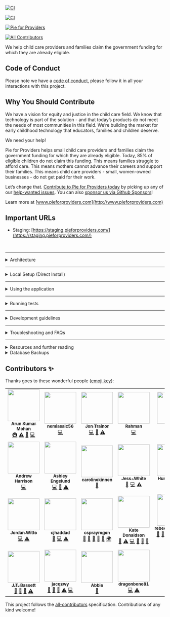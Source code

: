 [![CI](https://github.com/pieforproviders/pieforproviders/workflows/CI/badge.svg?branch=main)](https://github.com/pieforproviders/pieforproviders/actions?query=branch%3Amain)

[![CI](https://static.hotjar.com/b/hotjar-badge-light.png 'Hotjar - Unlimited insights from your web and mobile sites')](//www.hotjar.com/?utm_source=badge)

[![Pie for Providers](https://img.shields.io/endpoint?url=https://dashboard.cypress.io/badge/simple/sweo6d/main&style=for-the-badge&logo=cypress)](https://dashboard.cypress.io/projects/sweo6d/runs)

<!-- ALL-CONTRIBUTORS-BADGE:START - Do not remove or modify this section -->

[![All Contributors](https://img.shields.io/badge/all_contributors-25-orange.svg?style=flat-square)](#contributors-)

<!-- ALL-CONTRIBUTORS-BADGE:END -->

We help child care providers and families claim the government funding for which they are already eligible.

## Code of Conduct

Please note we have a [code of conduct](CODE_OF_CONDUCT.md), please follow it in all your interactions with this project.

## Why You Should Contribute

We have a vision for equity and justice in the child care field. We know that technology is part of the solution - and that today’s products do not meet the needs of most communities in this field. We’re building the market for early childhood technology that educators, families and children deserve.

We need your help!

Pie for Providers helps small child care providers and families claim the government funding for which they are already eligible. Today, 85% of eligible children do not claim this funding. This means families struggle to afford care. This means mothers cannot advance their careers and support their families. This means child care providers - small, women-owned businesses - do not get paid for their work.

Let’s change that. [Contribute to Pie for Providers today](CONTRIBUTING.md) by picking up any of our [help-wanted issues](http://bit.ly/PieHelpWanted). You can also [sponsor us via Github Sponsors](https://github.com/sponsors/pieforproviders)!

Learn more at [www.pieforproviders.com](http://www.pieforproviders.com)

## Important URLs

- Staging: [https://staging.pieforproviders.com/](https://staging.pieforproviders.com/)

<br />

---

<details>
  <summary>Architecture</summary>

---

- [ERD/Database Planning Diagram](docs/dbdiagram.pdf)

- Backend: Rails
  - **SUPER IMPORTANT** This is configured to use UUIDs for primary keys in the generators: rails/config/initializers/generators.rb
  - Rubocop
  - Data Migrations: [https://github.com/ilyakatz/data-migrate](https://github.com/ilyakatz/data-migrate)
  - RSpec
    - SimpleCov
    - Shoulda Matchers
    - DatabaseCleaner
    - FactoryBot
    - Faker
  - v1 API Routes returning JSON
  - Postgres DB
- Frontend: React
  - ESLint/Prettier
  - Jest/React Testing Library
  - Redux
  </details>

---

<details>
  <summary>Local Setup (Direct Install)</summary>

---

**for local development, we strongly recommend you use version managers to handle your dependencies, such as `rvm` for ruby and `nvm` for javascript**

### Prerequisites

- `postgres` v12.3
- `bundler`
- `git`
- `yarn`
- `graphviz` - [https://graphviz.org/download/](https://graphviz.org/download/)
- `XCode Select` tools if you're on Mac

### Optional

- `heroku cli` - [https://devcenter.heroku.com/articles/heroku-cli#download-and-install](https://devcenter.heroku.com/articles/heroku-cli#download-and-install)
- `foreman`
- `rvm`
- `nvm`

### Procedure

- clone the repo: `git clone git@github.com:pieforproviders/pieforproviders.git`
- navigate to the app directory: `cd pieforproviders`
- install bundler for gems: `gem install bundler`
- install gems: `bundle install`
- set up an environment file: copy `.env.sample` to `.env`
- configure Devise: run `rails secret` to generate a secret string, add it to `.env` as the `DEVISE_JWT_SECRET_KEY` value
- create and seed the database: `bundle exec rails db:setup`
- set up frontend environment file: `cd client && cp .env.sample .env && cd ..`
- install front-end and end-to-end packages: `yarn install-all`

### Running the App

You have several convenient options for running the app locally.

1. Rake task (requires `heroku cli`)
   - `rails start`
   - This spins up both the front end and the back end in the same terminal window
2. Foreman (requires `foreman`)
   - Run `foreman start`
   - This spins up both the front end and the back end in the same terminal window
3. Without Foreman or Heroku
   - Start rails in one terminal: `rails s -p 3001`
   - Open a second terminal and start react: `cd client && yarn start`

Visit `localhost:3000` to see the React frontend. 🥳

</details>

---

<details>
  <summary>Using the application</summary>

---

You can create a new user account by visiting `/signup` (or clicking "Sign Up" on the login page at the root).

When you create a new account, you should see a demo email pop up in a new tab; **the link in this URL can't be clicked in local development**. Instead, copy the path (starting with `localhost`) and paste it into a browser window. This will confirm your user and automatically log you in.

</details>

---

<details>
  <summary>Running tests</summary>

---

### API

- `bundle exec rspec` or `bundle exec guard` to watch

### Frontend

- `yarn test` (auto-watch) or `yarn test-once` to run the suite one time only

### End to End

- `yarn run cy:ci` from the root directory

### Interactive End to End

- `yarn start-server` in one terminal (make sure rails is not currently running)
- `yarn run cy:open` in another terminal

</details>

---

<details>
  <summary>Development guidelines</summary>

---

See [CONTRIBUTING.md](CONTRIBUTING.md)

</details>

---

<details>
  <summary>Troubleshooting and FAQs</summary>

---

### Login Issues

**Q: I keep getting redirected to the login screen when after I've created and confirmed my account**
**A:** Make sure you've created a secret for `DEVISE_JWT_SECRET_KEY` in `.env` using `rails secret`

### Postgres

**Q: I get postgres errors when I try to set up the database**
**A:** Make sure Postgres is running on port 5432. Sometimes Postgres doesn't play nice depending on how you've installed it. If you're having trouble with Postgres, I strongly recommend `Postgres.app` - you can install multiple versions and it plays nicer with rails.

**Q: I'm on an m1 and `gem install pg` fails**
**A:** Make sure that your version of Postgres/Postgres.app was built on your m1. Versions of Postgres.app built on a previous machine and migrated to your m1 may still run, but lack the `libpq` that you need to `gem install pg`. Don't forget to backup/restore your existing databases if you have to upgrade versions of Postgres!

### XCode

**Q: I see the following error in my terminal: `gyp: No Xcode or CLT version detected!`**
**A:** try removing and reinstalling XCode command line tools OR running `xcode-select --reset` (see [this github issue](https://github.com/schnerd/d3-scale-cluster/issues/7) for more info)

</details>

---

<details>
  <summary>Resources and further reading</summary>

---

- [Quickstart for Rails](https://docs.docker.com/compose/rails/)
- [PosgreSQL UUID as primary key in Rails 5.1](https://clearcove.ca/2017/08/postgres-uuid-as-primary-key-in-rails-5-1)
- [Build a RESTful JSON API With Rails 5 - Part One](https://scotch.io/tutorials/build-a-restful-json-api-with-rails-5-part-one)
- [Build a RESTful JSON API With Rails 5 - Part Two](https://scotch.io/tutorials/build-a-restful-json-api-with-rails-5-part-two)

</details>

<details>
  <summary>Database Backups</summary>

---

- **Important information can be found here**: [https://devcenter.heroku.com/articles/heroku-postgres-backups](https://devcenter.heroku.com/articles/heroku-postgres-backups)
- Database backups are kept in Heroku. It has been set to create daily backups at 2:00 America/New_York.
- You can list the existing backups by running:
- `heroku pg:backups -a pie-prod`
- You download an specific database backup by running:
- `heroku pg:backups:download b050 -a pie-prod`
</details>

## Contributors ✨

Thanks goes to these wonderful people ([emoji key](https://allcontributors.org/docs/en/emoji-key)):

<!-- ALL-CONTRIBUTORS-LIST:START - Do not remove or modify this section -->
<!-- prettier-ignore-start -->
<!-- markdownlint-disable -->
<table>
  <tr>
    <td align="center"><a href="https://github.com/arku"><img src="https://avatars.githubusercontent.com/u/7039523?v=4?s=100" width="100px;" alt=""/><br /><sub><b>Arun Kumar Mohan</b></sub></a><br /><a href="#infra-arku" title="Infrastructure (Hosting, Build-Tools, etc)">🚇</a> <a href="https://github.com/pieforproviders/pieforproviders/commits?author=arku" title="Tests">⚠️</a> <a href="https://github.com/pieforproviders/pieforproviders/commits?author=arku" title="Documentation">📖</a> <a href="https://github.com/pieforproviders/pieforproviders/commits?author=arku" title="Code">💻</a></td>
    <td align="center"><a href="https://github.com/nemiasalc56"><img src="https://avatars.githubusercontent.com/u/57147732?v=4?s=100" width="100px;" alt=""/><br /><sub><b>nemiasalc56</b></sub></a><br /><a href="https://github.com/pieforproviders/pieforproviders/commits?author=nemiasalc56" title="Code">💻</a></td>
    <td align="center"><a href="https://github.com/jontrainor"><img src="https://avatars.githubusercontent.com/u/1022615?v=4?s=100" width="100px;" alt=""/><br /><sub><b>Jon Trainor</b></sub></a><br /><a href="https://github.com/pieforproviders/pieforproviders/commits?author=jontrainor" title="Code">💻</a> <a href="https://github.com/pieforproviders/pieforproviders/commits?author=jontrainor" title="Documentation">📖</a> <a href="https://github.com/pieforproviders/pieforproviders/commits?author=jontrainor" title="Tests">⚠️</a></td>
    <td align="center"><a href="https://github.com/rahman-aj"><img src="https://avatars.githubusercontent.com/u/59799545?v=4?s=100" width="100px;" alt=""/><br /><sub><b>Rahman</b></sub></a><br /><a href="https://github.com/pieforproviders/pieforproviders/commits?author=rahman-aj" title="Code">💻</a></td>
    <td align="center"><a href="https://github.com/jessehall3"><img src="https://avatars.githubusercontent.com/u/5696388?v=4?s=100" width="100px;" alt=""/><br /><sub><b>Jesse</b></sub></a><br /><a href="https://github.com/pieforproviders/pieforproviders/commits?author=jessehall3" title="Code">💻</a></td>
    <td align="center"><a href="https://www.linkedin.com/in/nora-harris/"><img src="https://avatars.githubusercontent.com/u/31748798?v=4?s=100" width="100px;" alt=""/><br /><sub><b>Nora Harris</b></sub></a><br /><a href="https://github.com/pieforproviders/pieforproviders/commits?author=noragharris" title="Code">💻</a> <a href="https://github.com/pieforproviders/pieforproviders/commits?author=noragharris" title="Documentation">📖</a></td>
    <td align="center"><a href="https://github.com/sassygrody"><img src="https://avatars.githubusercontent.com/u/6587024?v=4?s=100" width="100px;" alt=""/><br /><sub><b>Sasha</b></sub></a><br /><a href="https://github.com/pieforproviders/pieforproviders/commits?author=sassygrody" title="Code">💻</a></td>
  </tr>
  <tr>
    <td align="center"><a href="https://github.com/cyranix"><img src="https://avatars.githubusercontent.com/u/161077?v=4?s=100" width="100px;" alt=""/><br /><sub><b>Andrew Harrison</b></sub></a><br /><a href="https://github.com/pieforproviders/pieforproviders/commits?author=cyranix" title="Code">💻</a></td>
    <td align="center"><a href="https://github.com/weedySeaDragon"><img src="https://avatars.githubusercontent.com/u/673794?v=4?s=100" width="100px;" alt=""/><br /><sub><b>Ashley Engelund</b></sub></a><br /><a href="https://github.com/pieforproviders/pieforproviders/commits?author=weedySeaDragon" title="Code">💻</a> <a href="https://github.com/pieforproviders/pieforproviders/commits?author=weedySeaDragon" title="Documentation">📖</a> <a href="https://github.com/pieforproviders/pieforproviders/commits?author=weedySeaDragon" title="Tests">⚠️</a></td>
    <td align="center"><a href="https://github.com/carolinekinnen"><img src="https://avatars.githubusercontent.com/u/41166358?v=4?s=100" width="100px;" alt=""/><br /><sub><b>carolinekinnen</b></sub></a><br /><a href="https://github.com/pieforproviders/pieforproviders/commits?author=carolinekinnen" title="Documentation">📖</a></td>
    <td align="center"><a href="https://github.com/Jess-White"><img src="https://avatars.githubusercontent.com/u/58121322?v=4?s=100" width="100px;" alt=""/><br /><sub><b>Jess-White</b></sub></a><br /><a href="https://github.com/pieforproviders/pieforproviders/commits?author=Jess-White" title="Documentation">📖</a> <a href="https://github.com/pieforproviders/pieforproviders/commits?author=Jess-White" title="Code">💻</a> <a href="https://github.com/pieforproviders/pieforproviders/commits?author=Jess-White" title="Tests">⚠️</a></td>
    <td align="center"><a href="http://huntermarcks.net"><img src="https://avatars.githubusercontent.com/u/6887982?v=4?s=100" width="100px;" alt=""/><br /><sub><b>Hunter Marcks</b></sub></a><br /><a href="https://github.com/pieforproviders/pieforproviders/commits?author=hmarcks" title="Code">💻</a></td>
    <td align="center"><a href="https://github.com/rebeldroid12"><img src="https://avatars.githubusercontent.com/u/5873894?v=4?s=100" width="100px;" alt=""/><br /><sub><b>Loren</b></sub></a><br /><a href="https://github.com/pieforproviders/pieforproviders/commits?author=rebeldroid12" title="Code">💻</a> <a href="https://github.com/pieforproviders/pieforproviders/commits?author=rebeldroid12" title="Tests">⚠️</a></td>
    <td align="center"><a href="https://github.com/nneka-nu"><img src="https://avatars.githubusercontent.com/u/13953987?v=4?s=100" width="100px;" alt=""/><br /><sub><b>Nneka Udoh</b></sub></a><br /><a href="https://github.com/pieforproviders/pieforproviders/commits?author=nneka-nu" title="Code">💻</a> <a href="https://github.com/pieforproviders/pieforproviders/commits?author=nneka-nu" title="Tests">⚠️</a></td>
  </tr>
  <tr>
    <td align="center"><a href="https://github.com/wittejm"><img src="https://avatars.githubusercontent.com/u/2104990?v=4?s=100" width="100px;" alt=""/><br /><sub><b>Jordan Witte</b></sub></a><br /><a href="https://github.com/pieforproviders/pieforproviders/commits?author=wittejm" title="Code">💻</a> <a href="https://github.com/pieforproviders/pieforproviders/commits?author=wittejm" title="Tests">⚠️</a></td>
    <td align="center"><a href="https://github.com/cjhaddad"><img src="https://avatars.githubusercontent.com/u/4565578?v=4?s=100" width="100px;" alt=""/><br /><sub><b>cjhaddad</b></sub></a><br /><a href="https://github.com/pieforproviders/pieforproviders/commits?author=cjhaddad" title="Documentation">📖</a> <a href="https://github.com/pieforproviders/pieforproviders/commits?author=cjhaddad" title="Code">💻</a> <a href="https://github.com/pieforproviders/pieforproviders/commits?author=cjhaddad" title="Tests">⚠️</a></td>
    <td align="center"><a href="http://www.pieforproviders.com"><img src="https://avatars.githubusercontent.com/u/26717304?v=4?s=100" width="100px;" alt=""/><br /><sub><b>csprayregen</b></sub></a><br /><a href="https://github.com/pieforproviders/pieforproviders/commits?author=csprayregen" title="Documentation">📖</a> <a href="#business-csprayregen" title="Business development">💼</a> <a href="#ideas-csprayregen" title="Ideas, Planning, & Feedback">🤔</a> <a href="#projectManagement-csprayregen" title="Project Management">📆</a> <a href="https://github.com/pieforproviders/pieforproviders/pulls?q=is%3Apr+reviewed-by%3Acsprayregen" title="Reviewed Pull Requests">👀</a> <a href="#translation-csprayregen" title="Translation">🌍</a></td>
    <td align="center"><a href="http://www.katelovescode.com"><img src="https://avatars.githubusercontent.com/u/8364647?v=4?s=100" width="100px;" alt=""/><br /><sub><b>Kate Donaldson</b></sub></a><br /><a href="https://github.com/pieforproviders/pieforproviders/commits?author=katelovescode" title="Documentation">📖</a> <a href="https://github.com/pieforproviders/pieforproviders/commits?author=katelovescode" title="Tests">⚠️</a> <a href="https://github.com/pieforproviders/pieforproviders/commits?author=katelovescode" title="Code">💻</a> <a href="#projectManagement-katelovescode" title="Project Management">📆</a> <a href="#ideas-katelovescode" title="Ideas, Planning, & Feedback">🤔</a> <a href="https://github.com/pieforproviders/pieforproviders/pulls?q=is%3Apr+reviewed-by%3Akatelovescode" title="Reviewed Pull Requests">👀</a></td>
    <td align="center"><a href="https://github.com/rebeccakarasiktw"><img src="https://avatars.githubusercontent.com/u/26929739?v=4?s=100" width="100px;" alt=""/><br /><sub><b>rebeccakarasiktw</b></sub></a><br /><a href="https://github.com/pieforproviders/pieforproviders/commits?author=rebeccakarasiktw" title="Documentation">📖</a> <a href="#ideas-rebeccakarasiktw" title="Ideas, Planning, & Feedback">🤔</a> <a href="#userTesting-rebeccakarasiktw" title="User Testing">📓</a> <a href="#design-rebeccakarasiktw" title="Design">🎨</a> <a href="#translation-rebeccakarasiktw" title="Translation">🌍</a> <a href="https://github.com/pieforproviders/pieforproviders/pulls?q=is%3Apr+reviewed-by%3Arebeccakarasiktw" title="Reviewed Pull Requests">👀</a> <a href="#projectManagement-rebeccakarasiktw" title="Project Management">📆</a> <a href="#content-rebeccakarasiktw" title="Content">🖋</a></td>
    <td align="center"><a href="https://github.com/JonErvin"><img src="https://avatars.githubusercontent.com/u/58059331?v=4?s=100" width="100px;" alt=""/><br /><sub><b>JonErvin</b></sub></a><br /><a href="https://github.com/pieforproviders/pieforproviders/commits?author=JonErvin" title="Documentation">📖</a> <a href="#data-JonErvin" title="Data">🔣</a> <a href="https://github.com/pieforproviders/pieforproviders/pulls?q=is%3Apr+reviewed-by%3AJonErvin" title="Reviewed Pull Requests">👀</a> <a href="https://github.com/pieforproviders/pieforproviders/commits?author=JonErvin" title="Tests">⚠️</a></td>
    <td align="center"><a href="https://github.com/joseluisrangel-dataheim"><img src="https://avatars.githubusercontent.com/u/60363977?v=4?s=100" width="100px;" alt=""/><br /><sub><b>joseluisrangel-dataheim</b></sub></a><br /><a href="https://github.com/pieforproviders/pieforproviders/commits?author=joseluisrangel-dataheim" title="Documentation">📖</a> <a href="#data-joseluisrangel-dataheim" title="Data">🔣</a> <a href="https://github.com/pieforproviders/pieforproviders/pulls?q=is%3Apr+reviewed-by%3Ajoseluisrangel-dataheim" title="Reviewed Pull Requests">👀</a> <a href="https://github.com/pieforproviders/pieforproviders/commits?author=joseluisrangel-dataheim" title="Tests">⚠️</a></td>
  </tr>
  <tr>
    <td align="center"><a href="https://github.com/JTBassett"><img src="https://avatars.githubusercontent.com/u/44791973?v=4?s=100" width="100px;" alt=""/><br /><sub><b>J.T. Bassett</b></sub></a><br /><a href="https://github.com/pieforproviders/pieforproviders/commits?author=JTBassett" title="Documentation">📖</a> <a href="#data-JTBassett" title="Data">🔣</a> <a href="https://github.com/pieforproviders/pieforproviders/pulls?q=is%3Apr+reviewed-by%3AJTBassett" title="Reviewed Pull Requests">👀</a> <a href="https://github.com/pieforproviders/pieforproviders/commits?author=JTBassett" title="Tests">⚠️</a></td>
    <td align="center"><a href="https://github.com/jacqzwy"><img src="https://avatars.githubusercontent.com/u/25641018?v=4?s=100" width="100px;" alt=""/><br /><sub><b>jacqzwy</b></sub></a><br /><a href="https://github.com/pieforproviders/pieforproviders/commits?author=jacqzwy" title="Documentation">📖</a> <a href="#data-jacqzwy" title="Data">🔣</a> <a href="https://github.com/pieforproviders/pieforproviders/pulls?q=is%3Apr+reviewed-by%3Ajacqzwy" title="Reviewed Pull Requests">👀</a> <a href="https://github.com/pieforproviders/pieforproviders/commits?author=jacqzwy" title="Tests">⚠️</a> <a href="https://github.com/pieforproviders/pieforproviders/commits?author=jacqzwy" title="Code">💻</a></td>
    <td align="center"><a href="https://github.com/abbie"><img src="https://avatars.githubusercontent.com/u/7609014?v=4?s=100" width="100px;" alt=""/><br /><sub><b>Abbie</b></sub></a><br /><a href="#design-Abbie" title="Design">🎨</a></td>
    <td align="center"><a href="https://github.com/dragonbone81"><img src="https://avatars.githubusercontent.com/u/23389970?v=4?s=100" width="100px;" alt=""/><br /><sub><b>dragonbone81</b></sub></a><br /><a href="https://github.com/pieforproviders/pieforproviders/commits?author=dragonbone81" title="Code">💻</a> <a href="https://github.com/pieforproviders/pieforproviders/commits?author=dragonbone81" title="Tests">⚠️</a></td>
  </tr>
</table>

<!-- markdownlint-restore -->
<!-- prettier-ignore-end -->

<!-- ALL-CONTRIBUTORS-LIST:END -->

This project follows the [all-contributors](https://github.com/all-contributors/all-contributors) specification. Contributions of any kind welcome!
